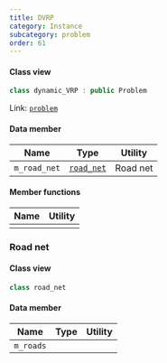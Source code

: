 ```yaml
---
title: DVRP
category: Instance
subcategory: problem
order: 61
---
```


#### Class view

```c++
class dynamic_VRP : public Problem
```
Link: [`problem`](../../../Core/problem/problem)

#### Data member

|Name|Type|Utility|
|-|-|-|
|`m_road_net`|[`road_net`](#road-net)|Road net|

#### Member functions

|Name|Utility|
|-|-|
|||

### Road net

#### Class view

```c++
class road_net
```

#### Data member

|Name|Type|Utility|
|-|-|-|
|`m_roads`||
